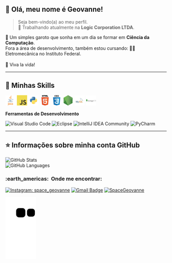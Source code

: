 ## 💜 Olá, meu nome é <strong>Geovanne!</strong>

> Seja bem-vindo(a) ao meu perfil. <br>
🔭 Trabalhando atualmente na **Logic Corporation LTDA**.


📖 Um simples garoto que sonha em um dia se formar em <strong>Ciência da Computação</strong>.
<br> Fora a área de desenvolvimento, também estou cursando: 🧑‍🔧 Eletromecânica no Instituto Federal.  
<br> 🍃 Viva la vida!


----

## 🚀 Minhas Skills

<code><img height="32" src="https://raw.githubusercontent.com/github/explore/80688e429a7d4ef2fca1e82350fe8e3517d3494d/topics/java/java.png" alt="Java"/></code>
<code><img height="32" src="https://raw.githubusercontent.com/github/explore/80688e429a7d4ef2fca1e82350fe8e3517d3494d/topics/javascript/javascript.png" alt="Javascript"/></code>
<code><img height="32" src="https://raw.githubusercontent.com/github/explore/80688e429a7d4ef2fca1e82350fe8e3517d3494d/topics/python/python.png" alt="Python"/></code>
<code><img height="32" src="https://raw.githubusercontent.com/github/explore/80688e429a7d4ef2fca1e82350fe8e3517d3494d/topics/html/html.png" alt="Html"/></code>
<code><img height="32" src="https://raw.githubusercontent.com/github/explore/80688e429a7d4ef2fca1e82350fe8e3517d3494d/topics/css/css.png" alt="Css"/></code>
<code><img height="32" src="https://raw.githubusercontent.com/github/explore/80688e429a7d4ef2fca1e82350fe8e3517d3494d/topics/nodejs/nodejs.png" alt="Nodejs"/></code>
<code><img height="32" src="https://raw.githubusercontent.com/github/explore/80688e429a7d4ef2fca1e82350fe8e3517d3494d/topics/mysql/mysql.png" alt="MySQL"/></code>
<code><img height="32" src="https://raw.githubusercontent.com/github/explore/80688e429a7d4ef2fca1e82350fe8e3517d3494d/topics/mongodb/mongodb.png" alt="MongoDB"/></code>

**Ferramentas de Desenvolvimento**

  ![Visual Studio Code](https://img.shields.io/badge/-Visual%20Studio%20Code-333333?style=flat&logo=visual-studio-code&logoColor=007ACC)
  ![Eclipse](https://img.shields.io/badge/-Eclipse-333333?style=flat&logo=eclipse-ide&logoColor=2C2255)
  ![IntelliJ IDEA Community](https://img.shields.io/badge/-IntelliJ%20IDEA%20Community-333333?style=flat&logo=intellij-idea&logoColor=2C2255)
  ![PyCharm](https://img.shields.io/badge/-PyCharm-333333?style=flat&logo=pycharm&logoColor=black)

---

## ⭐ Informações sobre minha conta GitHub
![GitHub Stats](https://github-readme-stats.vercel.app/api?username=SpaceGeovanne&show_icons=true)
<br>
![GitHub Languages](https://github-readme-stats.vercel.app/api/top-langs/?username=SpaceGeovanne&layout=compact&langs_count=7&theme=dark)

<h3> :earth_americas: &nbsp;Onde me encontrar: </h3> 

[![Instagram: space_geovanne](https://img.shields.io/badge/-Instagram-DF0174?style=flat-square&labelColor=DF0174&logo=instagram&logoColor=white&link=https://www.instagram.com/space_geovanne/)](https://www.instagram.com/space_geovanne/)
[![Gmail Badge](https://img.shields.io/badge/-Gmail-FF0000?style=flat-square&labelColor=FF0000&logo=gmail&logoColor=white&link=mailto:contato.spacegeovanne@gmail.com)](mailto:contato.spacegeovanne@gmail.com)
[![SpaceGeovanne]( https://img.shields.io/github/followers/SpaceGeovanne?label=follow&style=social)](https://github.com/SpaceGeovanne)

<p><a target="_blank" rel="noopener noreferrer" href="https://github.com/MiranhaSky/MiranhaSky/blob/output/github-contribution-grid-snake.svg"><img src="https://github.com/rafaballerini/rafaballerini/raw/output/github-contribution-grid-snake.svg" alt="Snake animation" style="max-width: 100%;"></a></p>

